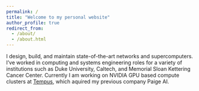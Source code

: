```yaml
---
permalink: /
title: "Welcome to my personal website"
author_profile: true
redirect_from: 
  - /about/
  - /about.html
---
```


I design, build, and maintain state-of-the-art networks and supercomputers. I’ve worked in computing and systems engineering roles for a variety of institutions such as Duke University, Caltech, and Memorial Sloan Kettering Cancer Center. Currently I am working on NVIDIA GPU based compute clusters at <a href="https://www.tempus.com">Tempus</a>, which aquired my previous company Paige AI.
